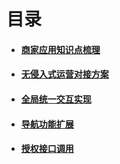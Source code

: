 # 目录

- #### [商家应用知识点梳理](/MiniApp/miniapp.html)
- #### [无侵入式运营对接方案](/MiniApp/hack.html)
- #### [全局统一交互实现](/MiniApp/frame.html)
- #### [导航功能扩展](/MiniApp/navigate.html)
- #### [授权接口调用](/MiniApp/top.html)
